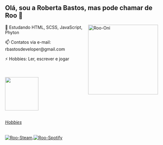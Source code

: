 ## Olá, sou a Roberta Bastos, mas pode chamar de Roo 👋

   <div style="display: inline_block">
      <img align="right" alt="Roo-Oni" width=230" src="https://www.gamersdecide.com/sites/default/files/oni-meeps-thoughts_10.jpg">
      <p>🌱 Estudando HTML, SCSS, JavaScript, Phyton</p>
      <p>📫 Contatos via e-mail: rbastosdeveloper@gmail.com</p>
      <p>⚡ Hobbies: Ler, escrever e jogar</p>
  </div>
  
  ##
  
  <div style="display: inline_block">
    <a href="https://github.com/roobastos"><br>
    <!--<img height="160em" src="https://github-readme-stats.vercel.app/api?username=roobastos&show_icons=true&theme=tokyonight&include_all_commits=true&count_private=true"/>-->
    <img height="110em" src="https://github-readme-stats.vercel.app/api/top-langs/?username=roobastos&layout=compact&langs_count=7&theme=tokyonight"/>
  </div>
  
  ##
  
  <!--<div style="display: inline_block"><br>
    <h6>Linguagens de Programação</h6>
    <img align="center" alt="Roo-HTML" src="https://img.shields.io/badge/HTML5-E34F26?style=for-the-badge&logo=html5&logoColor=white">
    <img align="center" alt="Roo-CSS" src="https://img.shields.io/badge/CSS3-1572B6?style=for-the-badge&logo=css3&logoColor=white">
    <img align="center" alt="Roo-JS" src="https://img.shields.io/badge/JavaScript-F7DF1E?style=for-the-badge&logo=javascript&logoColor=black">
    <img align="center" alt="Roo-React" src="https://img.shields.io/badge/React-20232A?style=for-the-badge&logo=react&logoColor=61DAFB">
    <img align="center" alt="Roo-RNative" src="https://img.shields.io/badge/React_Native-20232A?style=for-the-badge&logo=react&logoColor=61DAFB"><br><br>
    <img align="right" alt="Roo-Oni" width="300" src="https://cdn.forums.klei.com/monthly_2018_06/PDqEA7V.gif.22fc48573c96a7b3256a4000e171c64b.gif">
  </div>-->

  <div>
    <h6>Hobbies</h6>
    <a href="https://steamcommunity.com/profiles/76561198350386584/" target="_blank">
      <img align="center" alt="Roo-Steam" src="https://img.shields.io/badge/Steam-000000?style=for-the-badge&logo=steam&logoColor=white">
    </a>
    <a href="https://open.spotify.com/user/12166828064" target="_blank">
      <img align="center" alt="Roo-Spotify" src="https://img.shields.io/badge/Spotify-1ED760?&style=for-the-badge&logo=spotify&logoColor=white">
    </a>
  </div>
